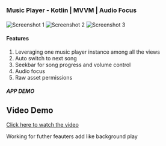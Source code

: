 ### Music Player - Kotlin | MVVM | Audio Focus 


#### 

 


![Screenshot 1](https://github.com/user-attachments/assets/23db667b-f437-4bdc-9c6b-2988b420a82c)
![Screenshot 2](https://github.com/user-attachments/assets/d284de03-d4ea-4c26-b2af-e06d565e02d5)
![Screenshot 3](https://github.com/user-attachments/assets/dd45a72d-cdea-46ba-bf28-66064be637f5)






#### Features 

1. Leveraging one music player instance among all the views
2. Auto switch to next song 
3. Seekbar for song progress and volume control
4. Audio focus
5. Raw asset permissions


##### APP DEMO



## Video Demo

[Click here to watch the video](https://drive.google.com/file/d/1glaXhC8RB6USzesC5rTuzJ1LCp32quDa/view?usp=sharing)


Working for futher feauters add like background play 
